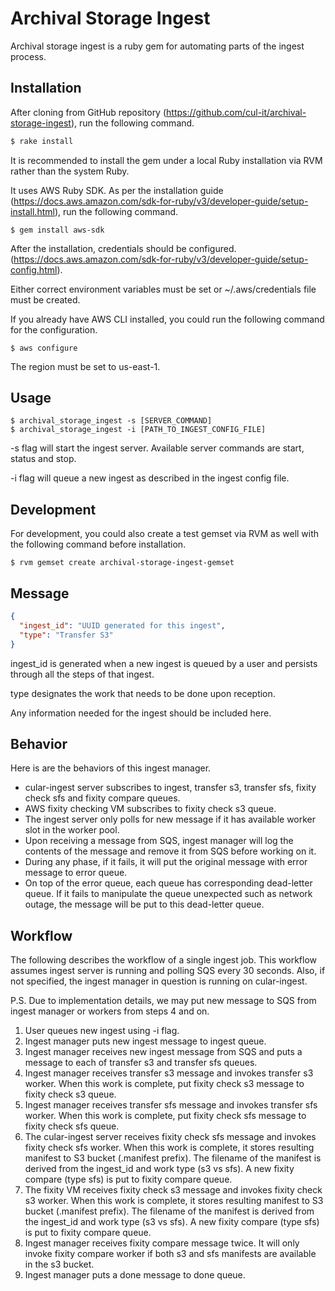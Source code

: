 # Archival Storage Ingest

Archival storage ingest is a ruby gem for automating parts of the ingest process. 

## Installation

After cloning from GitHub repository (https://github.com/cul-it/archival-storage-ingest), run the following command.

```ruby
$ rake install
```

It is recommended to install the gem under a local Ruby installation via RVM rather than the system Ruby.

It uses AWS Ruby SDK.
As per the installation guide (https://docs.aws.amazon.com/sdk-for-ruby/v3/developer-guide/setup-install.html),
run the following command.

    $ gem install aws-sdk

After the installation, credentials should be configured.
(https://docs.aws.amazon.com/sdk-for-ruby/v3/developer-guide/setup-config.html).

Either correct environment variables must be set or ~/.aws/credentials file must be created.

If you already have AWS CLI installed, you could run the following command for the configuration.

    $ aws configure

The region must be set to us-east-1.

## Usage

    $ archival_storage_ingest -s [SERVER_COMMAND]
    $ archival_storage_ingest -i [PATH_TO_INGEST_CONFIG_FILE]

-s flag will start the ingest server.
Available server commands are start, status and stop.

-i flag will queue a new ingest as described in the ingest config file.

## Development

For development, you could also create a test gemset via RVM as well with the following command before installation.

    $ rvm gemset create archival-storage-ingest-gemset

## Message

```json
{
  "ingest_id": "UUID generated for this ingest",
  "type": "Transfer S3"
}
```

ingest_id is generated when a new ingest is queued by a user and persists through all the steps of that ingest.

type designates the work that needs to be done upon reception.

Any information needed for the ingest should be included here.

## Behavior

Here is are the behaviors of this ingest manager.

* cular-ingest server subscribes to ingest, transfer s3, transfer sfs, fixity check sfs and fixity compare queues.
* AWS fixity checking VM subscribes to fixity check s3 queue.
* The ingest server only polls for new message if it has available worker slot in the worker pool.
* Upon receiving a message from SQS, ingest manager will log the contents of the message and remove it from SQS before working on it.
* During any phase, if it fails, it will put the original message with error message to error queue.
* On top of the error queue, each queue has corresponding dead-letter queue. If it fails to manipulate the queue unexpected such as network outage, the message will be put to this dead-letter queue.

## Workflow

The following describes the workflow of a single ingest job.
This workflow assumes ingest server is running and polling SQS every 30 seconds.
Also, if not specified, the ingest manager in question is running on cular-ingest.

P.S. Due to implementation details, we may put new message to SQS from ingest manager or workers from steps 4 and on.

1. User queues new ingest using -i flag.
2. Ingest manager puts new ingest message to ingest queue.
3. Ingest manager receives new ingest message from SQS and puts a message to each of transfer s3 and transfer sfs queues.
4. Ingest manager receives transfer s3 message and invokes transfer s3 worker.
When this work is complete, put fixity check s3 message to fixity check s3 queue.
5. Ingest manager receives transfer sfs message and invokes transfer sfs worker.
When this work is complete, put fixity check sfs message to fixity check sfs queue.
6. The cular-ingest server receives fixity check sfs message and invokes fixity check sfs worker.
When this work is complete, it stores resulting manifest to S3 bucket (.manifest prefix).
The filename of the manifest is derived from the ingest_id and work type (s3 vs sfs).
A new fixity compare (type sfs) is put to fixity compare queue.
7. The fixity VM receives fixity check s3 message and invokes fixity check s3 worker.
When this work is complete, it stores resulting manifest to S3 bucket (.manifest prefix).
The filename of the manifest is derived from the ingest_id and work type (s3 vs sfs).
A new fixity compare (type sfs) is put to fixity compare queue.
8. Ingest manager receives fixity compare message twice.
It will only invoke fixity compare worker if both s3 and sfs manifests are available in the s3 bucket.
9. Ingest manager puts a done message to done queue.